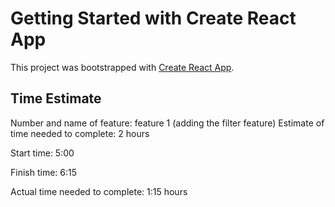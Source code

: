 # Getting Started with Create React App

This project was bootstrapped with [Create React App](https://github.com/facebook/create-react-app).

## Time Estimate

Number and name of feature: feature 1 (adding the filter feature)
Estimate of time needed to complete: 2 hours

Start time: 5:00

Finish time: 6:15

Actual time needed to complete: 1:15 hours
